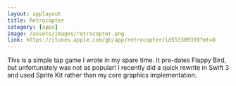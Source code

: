 ```yaml
---
layout: applayout
title: Retrocopter
category: [apps]
image: /assets/images/retrocopter.png
link: https://itunes.apple.com/gb/app/retrocopter/id553309359?mt=8
---
```


This is a simple tap game I wrote in my spare time. It pre-dates Flappy Bird, but unfortunately was not as popular! I recently did a quick rewrite in Swift 3 and used Sprite Kit rather than my core graphics implementation.
